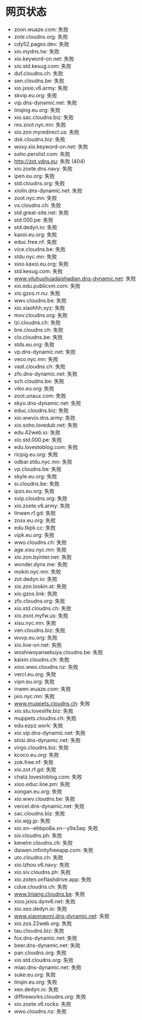 # 网页状态
- zoon.wuaze.com: 失败
- zote.cloudns.org: 失败
- cdy52.pages.dev: 失败
- xio.mydns.tw: 失败
- xio.keyword-on.net: 失败
- xio.std.kesug.com: 失败
- duf.cloudns.ch: 失败
- sen.cloudns.be: 失败
- xio.jxsio.v6.army: 失败
- skvip.eu.org: 失败
- vip.dns-dynamic.net: 失败
- linqing.eu.org: 失败
- xio.sac.cloudns.biz: 失败
- res.zoot.nyc.mn: 失败
- xio.zon.myredirect.us: 失败
- dsk.cloudns.biz: 失败
- woxy.xio.keyword-on.net: 失败
- soho.perslist.com: 失败
- http://zot.ydns.eu: 失败 (404)
- xio.zoxte.dns.navy: 失败
- ipen.eu.org: 失败
- std.cloudns.org: 失败
- xiolin.dns-dynamic.net: 失败
- zoot.nyc.mn: 失败
- vx.cloudns.ch: 失败
- std.great-site.net: 失败
- std.000.pe: 失败
- std.dedyn.io: 失败
- kaxoi.eu.org: 失败
- educ.free.nf: 失败
- vice.cloudns.be: 失败
- stdu.nyc.mn: 失败
- xioo.kaxoi.eu.org: 失败
- std.kesug.com: 失败
- www.yiluhuohuadaishadian.dns-dynamic.net: 失败
- xio.edu.publicvm.com: 失败
- xio.gzos.rr.nu: 失败
- wwv.cloudns.be: 失败
- xio.xiaohhh.xyz: 失败
- mov.cloudns.org: 失败
- lzi.cloudns.ch: 失败
- bre.cloudns.ch: 失败
- clo.cloudns.be: 失败
- stds.eu.org: 失败
- vp.dns-dynamic.net: 失败
- veco.nyc.mn: 失败
- vast.cloudns.ch: 失败
- zfo.dns-dynamic.net: 失败
- sch.cloudns.be: 失败
- viko.eu.org: 失败
- zoot.unaux.com: 失败
- skyo.dns-dynamic.net: 失败
- educ.cloudns.biz: 失败
- xio.wwvio.dns.army: 失败
- xio.soho.lovedub.net: 失败
- edu.42web.io: 失败
- xio.std.000.pe: 失败
- edu.lovestoblog.com: 失败
- ricpig.eu.org: 失败
- odbar.stdu.nyc.mn: 失败
- vp.cloudns.be: 失败
- skyle.eu.org: 失败
- si.cloudns.be: 失败
- ipzo.eu.org: 失败
- svip.cloudns.org: 失败
- xio.zoxte.v6.army: 失败
- linwen.rf.gd: 失败
- zosx.eu.org: 失败
- edu.tkpk.cc: 失败
- vipk.eu.org: 失败
- wwo.cloudns.ch: 失败
- age.xisu.nyc.mn: 失败
- xio.zon.byinter.net: 失败
- wonder.dynx.me: 失败
- mokin.nyc.mn: 失败
- zot.dedyn.io: 失败
- xio.zon.lookin.at: 失败
- xio.gzos.link: 失败
- zfo.cloudns.org: 失败
- xio.std.cloudns.ch: 失败
- xio.zoot.myfw.us: 失败
- xisu.nyc.mn: 失败
- ven.cloudns.biz: 失败
- wvvp.eu.org: 失败
- xio.live-on.net: 失败
- woshiwoyansebuya.cloudns.be: 失败
- kaixin.cloudns.ch: 失败
- xioo.wwo.cloudns.nz: 失败
- vercl.eu.org: 失败
- vipn.eu.org: 失败
- inwen.wuaze.com: 失败
- jxio.nyc.mn: 失败
- www.muppets.cloudns.ch: 失败
- xio.stu.loveslife.biz: 失败
- muppets.cloudns.ch: 失败
- edu.ezpz.work: 失败
- xio.vip.dns-dynamic.net: 失败
- shisi.dns-dynamic.net: 失败
- virgo.cloudns.biz: 失败
- kcoco.eu.org: 失败
- zok.free.nf: 失败
- xio.zot.rf.gd: 失败
- chatz.lovestoblog.com: 失败
- xioo.educ.line.pm: 失败
- xongan.eu.org: 失败
- xio.wwv.cloudns.be: 失败
- vercel.dns-dynamic.net: 失败
- sac.cloudns.biz: 失败
- xio.wjg.jp: 失败
- xio.xn--ebbpo8a.xn--y9a3aq: 失败
- siv.cloudns.ph: 失败
- kenelm.cloudns.ch: 失败
- daiwen.infinityfreeapp.com: 失败
- uto.cloudns.ch: 失败
- xio.lzhoo.v6.navy: 失败
- xio.siv.cloudns.ph: 失败
- xio.zoten.onflashdrive.app: 失败
- cdue.cloudns.ch: 失败
- www.liniang.cloudns.be: 失败
- xioo.jxios.dynv6.net: 失败
- xio.xeo.dedyn.io: 失败
- www.xiaomaomi.dns-dynamic.net: 失败
- xio.zos.22web.org: 失败
- tau.cloudns.biz: 失败
- fox.dns-dynamic.net: 失败
- beer.dns-dynamic.net: 失败
- pan.cloudns.org: 失败
- xio.std.cloudns.org: 失败
- miao.dns-dynamic.net: 失败
- suke.eu.org: 失败
- linqin.eu.org: 失败
- xeo.dedyn.io: 失败
- diffireworks.cloudns.org: 失败
- xio.zoxte.v6.rocks: 失败
- wwo.cloudns.nz: 失败
